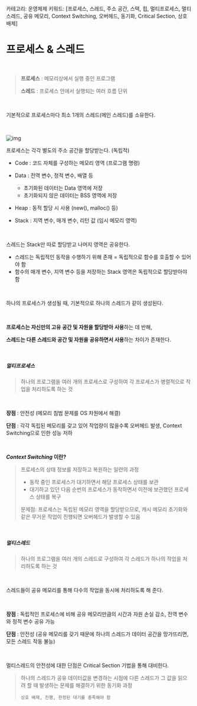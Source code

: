 카테고리: 운영체제
키워드: [프로세스, 스레드, 주소 공간, 스택, 힙, 멀티프로세스, 멀티스레드, 공유 메모리, Context Switching, 오버헤드, 동기화, Critical Section, 상호 배제]

# 프로세스 & 스레드

<br>

> **프로세스** : 메모리상에서 실행 중인 프로그램
>
> **스레드** : 프로세스 안에서 실행되는 여러 흐름 단위

<br>

기본적으로 프로세스마다 최소 1개의 스레드(메인 스레드)를 소유한다.

<br>

![img](https://camo.githubusercontent.com/3dc4ad61f03160c310a855a4bd68a9f2a2c9a4c7/68747470733a2f2f74312e6461756d63646e2e6e65742f6366696c652f746973746f72792f393938383931343635433637433330363036)

프로세스는 각각 별도의 주소 공간을 할당받는다. (독립적)

- Code : 코드 자체를 구성하는 메모리 영역 (프로그램 명령)

- Data : 전역 변수, 정적 변수, 배열 등
  - 초기화된 데이터는 Data 영역에 저장
  - 초기화되지 않은 데이터는 BSS 영역에 저장

- Heap : 동적 할당 시 사용 (new(), malloc() 등)

- Stack : 지역 변수, 매개 변수, 리턴 값 (임시 메모리 영역)

<br>

스레드는 Stack만 따로 할당받고 나머지 영역은 공유한다.

- 스레드는 독립적인 동작을 수행하기 위해 존재 = 독립적으로 함수를 호출할 수 있어야 함
- 함수의 매개 변수, 지역 변수 등을 저장하는 Stack 영역은 독립적으로 할당받아야 함

<br>

하나의 프로세스가 생성될 때, 기본적으로 하나의 스레드가 같이 생성된다.

<br>

**프로세스는 자신만의 고유 공간 및 자원을 할당받아 사용**하는 데 반해,

**스레드는 다른 스레드와 공간 및 자원을 공유하면서 사용**하는 차이가 존재한다.

<br>

##### 멀티프로세스

> 하나의 프로그램을 여러 개의 프로세스로 구성하여 각 프로세스가 병렬적으로 작업을 처리하도록 하는 것

<br>

**장점** : 안전성 (메모리 침범 문제를 OS 차원에서 해결)

**단점** : 각각 독립된 메모리를 갖고 있어 작업량이 많을수록 오버헤드 발생, Context Switching으로 인한 성능 저하

<br>

***Context Switching* 이란?**

> 프로세스의 상태 정보를 저장하고 복원하는 일련의 과정
> - 동작 중인 프로세스가 대기하면서 해당 프로세스 상태를 보관
> - 대기하고 있던 다음 순번의 프로세스가 동작하면서 이전에 보관했던 프로세스 상태를 복구
>
> 문제점: 프로세스는 독립된 메모리 영역을 할당받으므로, 캐시 메모리 초기화와 같은 무거운 작업이 진행되면 오버헤드가 발생할 수 있음

<br>

##### 멀티스레드

> 하나의 프로그램을 여러 개의 스레드로 구성하여 각 스레드가 하나의 작업을 처리하도록 하는 것

<br>

스레드들이 공유 메모리를 통해 다수의 작업을 동시에 처리하도록 해 준다.

<br>

**장점** : 독립적인 프로세스에 비해 공유 메모리만큼의 시간과 자원 손실 감소, 전역 변수와 정적 변수 공유 가능

**단점** : 안전성 (공유 메모리를 갖기 때문에 하나의 스레드가 데이터 공간을 망가뜨리면, 모든 스레드 작동 불능)

<br>

멀티스레드의 안전성에 대한 단점은 Critical Section 기법을 통해 대비한다.

> 하나의 스레드가 공유 데이터값을 변경하는 시점에 다른 스레드가 그 값을 읽으려 할 때 발생하는 문제를 해결하기 위한 동기화 과정
>
> ```
> 상호 배제, 진행, 한정된 대기를 충족해야 함
> ```
